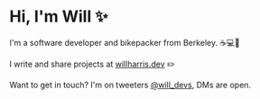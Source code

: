 # Hi, I'm Will ✨

I'm a software developer and bikepacker from Berkeley. ☕💻🚴

I write and share projects at [willharris.dev](https://willharris.dev) ✏️

Want to get in touch? I'm on tweeters [@will_devs](https://twitter.com/will_devs), DMs are open.

<!--
**will-t-harris/will-t-harris** is a ✨ _special_ ✨ repository because its `README.md` (this file) appears on your GitHub profile.

Here are some ideas to get you started:

- 🔭 I’m currently working on ...
- 🌱 I’m currently learning ...
- 👯 I’m looking to collaborate on ...
- 🤔 I’m looking for help with ...
- 💬 Ask me about ...
- 📫 How to reach me: ...
- 😄 Pronouns: ...
- ⚡ Fun fact: ...
-->

